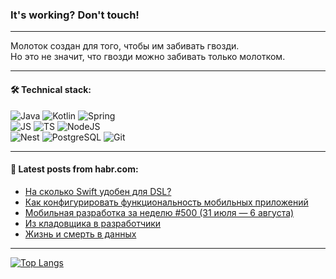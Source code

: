 ### It's working? Don't touch!

---
Молоток создан для того, чтобы им забивать гвозди. <br>
Но это не значит, что гвозди можно забивать только молотком.

---

#### 🛠️ Technical stack:

![Java](https://img.shields.io/badge/Java-informational?logo=Oracle&style=flat&logoColor=white&color=FF4500)
![Kotlin](https://img.shields.io/badge/Kotlin-informational?logo=Kotlin&style=flat&logoColor=white&color=774D97)
![Spring](https://img.shields.io/badge/SpringBoot-informational?logo=SpringBoot&style=flat&logoColor=white&color=6DB33F) <br>
![JS](https://img.shields.io/badge/JS-informational?logo=javaScript&style=flat&logoColor=black&color=F7Df1E)
![TS](https://img.shields.io/badge/TypeScript-informational?logo=typeScript&style=flat&logoColor=black&color=0667A8)
![NodeJS](https://img.shields.io/badge/NodeJS-informational?logo=node.js&style=flat&logoColor=white&color=70A760) <br>
![Nest](https://img.shields.io/badge/NestJS-informational?logo=NestJS&style=flat&logoColor=white&color=E0234E)
![PostgreSQL](https://img.shields.io/badge/PostgreSQL-informational?logo=PostgreSQL&style=flat&logoColor=white&color=DAA520)
![Git](https://img.shields.io/badge/Git-informational?logo=git&style=flat&logoColor=white&color=778899)

___

#### 💬 Latest posts from habr.com:

<!-- BLOG-POST-LIST:START -->
- [На сколько Swift удобен для DSL?](https://habr.com/ru/companies/broadcast/articles/752614/?utm_source=habrahabr&utm_medium=rss&utm_campaign=752614)
- [Как конфигурировать функциональность мобильных приложений](https://habr.com/ru/articles/752892/?utm_source=habrahabr&utm_medium=rss&utm_campaign=752892)
- [Мобильная разработка за неделю #500 &lpar;31 июля — 6 августа&rpar;](https://habr.com/ru/companies/productivity_inside/articles/752878/?utm_source=habrahabr&utm_medium=rss&utm_campaign=752878)
- [Из кладовщика в разработчики](https://habr.com/ru/articles/752874/?utm_source=habrahabr&utm_medium=rss&utm_campaign=752874)
- [Жизнь и смерть в данных](https://habr.com/ru/articles/752854/?utm_source=habrahabr&utm_medium=rss&utm_campaign=752854)
<!-- BLOG-POST-LIST:END -->

---
[![Top Langs](https://github-readme-stats-git-master-advtsetting-gmailcom.vercel.app/api/top-langs/?username=zloylis&langs_count=10&hide_title=false&title_color=e6edf3&size_weight=0.5&count_weight=0.5&layout=compact&hide_border=true&theme=dracula)](https://github.com/zloylis)

<!-- ![GitHub stats](https://github-readme-stats-git-master-advtsetting-gmailcom.vercel.app/api?username=zloylis&show_icons=true&hide_border=true&theme=dracula&hide_title=true&include_all_commits=true&count_private=true&hide=contribs&hide_rank=true) -->
